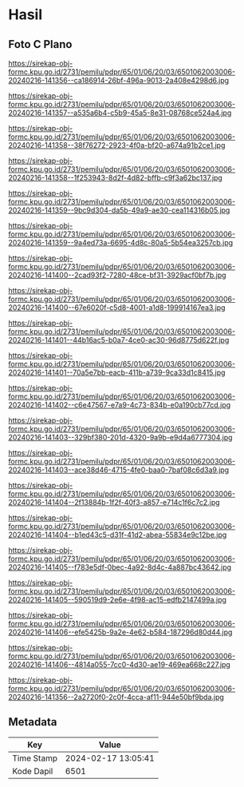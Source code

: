 # Hasil

## Foto C Plano

https://sirekap-obj-formc.kpu.go.id/2731/pemilu/pdpr/65/01/06/20/03/6501062003006-20240216-141356--ca186914-26bf-496a-9013-2a408e4298d6.jpg

https://sirekap-obj-formc.kpu.go.id/2731/pemilu/pdpr/65/01/06/20/03/6501062003006-20240216-141357--a535a6b4-c5b9-45a5-8e31-08768ce524a4.jpg

https://sirekap-obj-formc.kpu.go.id/2731/pemilu/pdpr/65/01/06/20/03/6501062003006-20240216-141358--38f76272-2923-4f0a-bf20-a674a91b2ce1.jpg

https://sirekap-obj-formc.kpu.go.id/2731/pemilu/pdpr/65/01/06/20/03/6501062003006-20240216-141358--1f253943-8d2f-4d82-bffb-c9f3a62bc137.jpg

https://sirekap-obj-formc.kpu.go.id/2731/pemilu/pdpr/65/01/06/20/03/6501062003006-20240216-141359--9bc9d304-da5b-49a9-ae30-cea114316b05.jpg

https://sirekap-obj-formc.kpu.go.id/2731/pemilu/pdpr/65/01/06/20/03/6501062003006-20240216-141359--9a4ed73a-6695-4d8c-80a5-5b54ea3257cb.jpg

https://sirekap-obj-formc.kpu.go.id/2731/pemilu/pdpr/65/01/06/20/03/6501062003006-20240216-141400--2cad93f2-7280-48ce-bf31-3929acf0bf7b.jpg

https://sirekap-obj-formc.kpu.go.id/2731/pemilu/pdpr/65/01/06/20/03/6501062003006-20240216-141400--67e6020f-c5d8-4001-a1d8-199914167ea3.jpg

https://sirekap-obj-formc.kpu.go.id/2731/pemilu/pdpr/65/01/06/20/03/6501062003006-20240216-141401--44b16ac5-b0a7-4ce0-ac30-96d8775d622f.jpg

https://sirekap-obj-formc.kpu.go.id/2731/pemilu/pdpr/65/01/06/20/03/6501062003006-20240216-141401--70a5e7bb-eacb-411b-a739-9ca33d1c8415.jpg

https://sirekap-obj-formc.kpu.go.id/2731/pemilu/pdpr/65/01/06/20/03/6501062003006-20240216-141402--c6e47567-e7a9-4c73-834b-e0a190cb77cd.jpg

https://sirekap-obj-formc.kpu.go.id/2731/pemilu/pdpr/65/01/06/20/03/6501062003006-20240216-141403--329bf380-201d-4320-9a9b-e9d4a6777304.jpg

https://sirekap-obj-formc.kpu.go.id/2731/pemilu/pdpr/65/01/06/20/03/6501062003006-20240216-141403--ace38d46-4715-4fe0-baa0-7baf08c6d3a9.jpg

https://sirekap-obj-formc.kpu.go.id/2731/pemilu/pdpr/65/01/06/20/03/6501062003006-20240216-141404--2f13884b-1f2f-40f3-a857-e714c1f6c7c2.jpg

https://sirekap-obj-formc.kpu.go.id/2731/pemilu/pdpr/65/01/06/20/03/6501062003006-20240216-141404--b1ed43c5-d31f-41d2-abea-55834e9c12be.jpg

https://sirekap-obj-formc.kpu.go.id/2731/pemilu/pdpr/65/01/06/20/03/6501062003006-20240216-141405--f783e5df-0bec-4a92-8d4c-4a887bc43642.jpg

https://sirekap-obj-formc.kpu.go.id/2731/pemilu/pdpr/65/01/06/20/03/6501062003006-20240216-141405--590519d9-2e6e-4f98-ac15-edfb2147499a.jpg

https://sirekap-obj-formc.kpu.go.id/2731/pemilu/pdpr/65/01/06/20/03/6501062003006-20240216-141406--efe5425b-9a2e-4e62-b584-187296d80d44.jpg

https://sirekap-obj-formc.kpu.go.id/2731/pemilu/pdpr/65/01/06/20/03/6501062003006-20240216-141406--4814a055-7cc0-4d30-ae19-469ea668c227.jpg

https://sirekap-obj-formc.kpu.go.id/2731/pemilu/pdpr/65/01/06/20/03/6501062003006-20240216-141356--2a2720f0-2c0f-4cca-af11-944e50bf9bda.jpg


## Metadata

| Key        | Value               |
| ---------- | ------------------- |
| Time Stamp | 2024-02-17 13:05:41 |
| Kode Dapil | 6501                |



